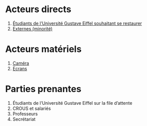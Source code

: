 # Acteurs directs

1. [Étudiants de l’Université Gustave Eiffel souhaitant se restaurer](Etudiant.md)
2. [Externes (minorité)](Externe.md)

# Acteurs matériels

1. [Caméra](Camera.md)
2. [Ecrans](Ecran.md)

# Parties prenantes

1. Étudiants de l’Université Gustave Eiffel sur la file d’attente
2. CROUS et salariés
3. Professeurs
4. Secrétariat
